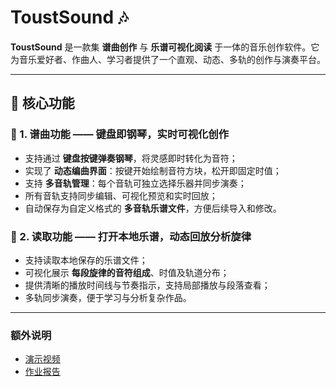 # ToustSound 🎶

**ToustSound** 是一款集 **谱曲创作** 与 **乐谱可视化阅读** 于一体的音乐创作软件。它为音乐爱好者、作曲人、学习者提供了一个直观、动态、多轨的创作与演奏平台。

---

## 🌟 核心功能

### 🎹 1. 谱曲功能 —— 键盘即钢琴，实时可视化创作

- 支持通过 **键盘按键弹奏钢琴**，将灵感即时转化为音符；
- 实现了 **动态编曲界面**：按键开始绘制音符方块，松开即固定时值；
- 支持 **多音轨管理**：每个音轨可独立选择乐器并同步演奏；
- 所有音轨支持同步编辑、可视化预览和实时回放；
- 自动保存为自定义格式的 **多音轨乐谱文件**，方便后续导入和修改。

### 📖 2. 读取功能 —— 打开本地乐谱，动态回放分析旋律

- 支持读取本地保存的乐谱文件；
- 可视化展示 **每段旋律的音符组成**、时值及轨道分布；
- 提供清晰的播放时间线与节奏指示，支持局部播放与段落查看；
- 多轨同步演奏，便于学习与分析复杂作品。

---

### 额外说明

- [演示视频]()
- [作业报告](https://github.com/zhong-wen-chou/Toastsound/blob/main/report.pdf)
